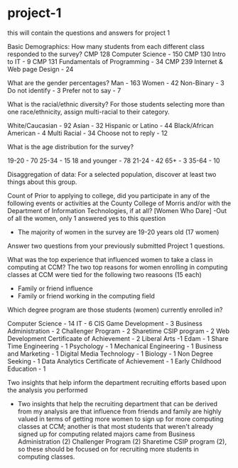 # project-1
this will contain the questions and answers for project 1

Basic Demographics:
How many students from each different class responded to the survey?
CMP 128 Computer Science - 150
CMP 130 Intro to IT - 9
CMP 131 Fundamentals of Programming - 34
CMP 239 Internet & Web page Design - 24

What are the gender percentages?
Man - 163
Women - 42
Non-Binary - 3
Do not identify - 3
Prefer not to say - 7

What is the racial/ethnic diversity? For those students selecting more than one race/ethnicity, assign multi-racial to their category.

White/Caucasian - 92
Asian - 32
Hispanic or Latino - 44
Black/African American - 4
Multi Racial - 34
Choose not to reply - 12

What is the age distribution for the survey?

19-20 - 70
25-34 - 15
18 and younger - 78
21-24 - 42
65+ - 3
35-64 - 10 


Disaggregation of data:
For a selected population, discover at least two things about this group.

Count of Prior to applying to college, did you participate in any of the following events or activities at the County College of Morris and/or with the Department of Information Technologies, if at all? [Women Who Dare]
-Out of all the women, only 1 answered yes to this question

- The majority of women in the survey are 19-20 years old (17 women)


Answer two questions from your previously submitted Project 1 questions.

What was the top experience that influenced women to take a class in computing at CCM?
The two top reasons for women enrolling in computing classes at CCM were tied for the following two reasoons (15 each) 
- Family or friend influence
- Family or friend working in the computing field

 Which degree program are those students (women) currently enrolled in?
 
 Computer Science - 14
 IT - 6
 CIS Game Development - 3
 Business Administration - 2
 Challenger Program - 2
 Sharetime CSIP program - 2 
 Web Development Certificaate of Achievement - 2
 Liberal Arts -1 
 Edam - 1
 Share Time Engineering - 1
 Psychology - 1
 Mechanical Engineering - 1
 Business and Marketing - 1
 Digital Media Technology - 1
 Biology - 1
 Non Degree Seeking - 1
 Data Analytics Certificate of Achievement - 1
 Early Childhood Education - 1
 
 
Two insights that help inform the department recruiting efforts based upon the analysis you performed
- Two insights that help the recruiting department that can be derived from my analysis are that  influence from friends and family are highly valued in terms of getting more women to sign up for more computing classes at CCM; another is that most students that weren't already signed up for computing related majors came from Business Administration (2) Challenger Program (2) Sharetime CSIP program (2), so these should be focused on for recruiting more students in computing classes. 
